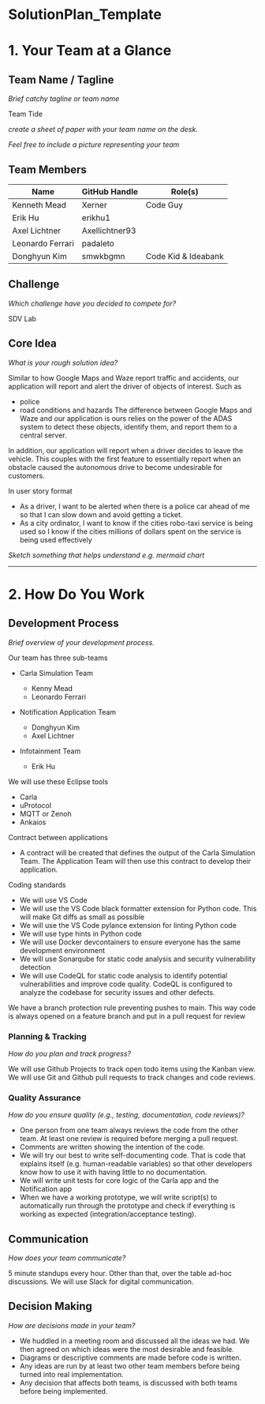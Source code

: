 # SolutionPlan_Template

# 1. Your Team at a Glance

## Team Name / Tagline  
*Brief catchy tagline or team name*

Team Tide

*create a sheet of paper with your team name on the desk.*

*Feel free to include a picture representing your team*

## Team Members  
| Name | GitHub Handle | Role(s) |
|-------|---------------|---------|
| Kenneth Mead | Xerner | Code Guy |
| Erik Hu | erikhu1 |  |
| Axel Lichtner | Axellichtner93 |  |
| Leonardo Ferrari | padaleto |  |
| Donghyun Kim | smwkbgmn | Code Kid & Ideabank |

## Challenge  
*Which challenge have you decided to compete for?*

SDV Lab

## Core Idea  
*What is your rough solution idea?*

Similar to how Google Maps and Waze report traffic and accidents, our application will report and alert the driver 
of objects of interest. Such as
- police
- road conditions and hazards
The difference between Google Maps and Waze and our application is ours relies on the power of the ADAS system to detect these objects, identify them, and report them to a central server.

In addition, our application will report when a driver decides to leave the vehicle. This couples with the first feature to essentially report when an obstacle caused the autonomous drive to become undesirable for customers.

In user story format
- As a driver, I want to be alerted when there is a police car ahead of me so that I can slow down and avoid getting a ticket.
- As a city ordinator, I want to know if the cities robo-taxi service is being used so I know if the cities millions of dollars spent on the service is being used effectively

*Sketch something that helps understand e.g. mermaid chart*

---

# 2. How Do You Work

## Development Process  
*Brief overview of your development process.*

Our team has three sub-teams
- Carla Simulation Team
  - Kenny Mead
  - Leonardo Ferrari

- Notification Application Team
  - Donghyun Kim
  - Axel Lichtner

- Infotainment Team
  - Erik Hu

We will use these Eclipse tools
- Carla
- uProtocol
- MQTT or Zenoh
- Ankaios

Contract between applications
- A contract will be created that defines the output of the Carla Simulation Team. The Application Team will then use this contract to develop their application.

Coding standards
- We will use VS Code
- We will use the VS Code black formatter extension for Python code. This will make Git diffs as small as possible
- We will use the VS Code pylance extension for linting Python code
- We will use type hints in Python code
- We will use Docker devcontainers to ensure everyone has the same development environment
- We will use Sonarqube for static code analysis and security vulnerability detection 
- We will use CodeQL for static code analysis to identify potential vulnerabilities and improve code quality. CodeQL is configured to analyze the codebase for security issues and other defects. 

We have a branch protection rule preventing pushes to main. This way code is always opened on a feature branch and put in a pull request for review

### Planning & Tracking  
*How do you plan and track progress?*

We will use Github Projects to track open todo items using the Kanban view. We will use Git and Github pull requests to track changes and code reviews.

### Quality Assurance  
*How do you ensure quality (e.g., testing, documentation, code reviews)?*

- One person from one team always reviews the code from the other team. At least one review is required before merging a pull request.
- Comments are written showing the intention of the code.
- We will try our best to write self-documenting code. That is code that explains itself (e.g. human-readable variables) so that other developers know how to use it with having little to no documentation.
- We will write unit tests for core logic of the Carla app and the Notification app
- When we have a working prototype, we will write script(s) to automatically run through the prototype and check if everything is working as expected (integration/acceptance testing).

## Communication  
*How does your team communicate?*

5 minute standups every hour. Other than that, over the table ad-hoc discussions. We will use Slack for digital communication.

## Decision Making
*How are decisions made in your team?*

- We huddled in a meeting room and discussed all the ideas we had. We then agreed on which ideas were the most desirable and feasible.
- Diagrams or descriptive comments are made before code is written. 
- Any ideas are run by at least two other team members before being turned into real implementation.
- Any decision that affects both teams, is discussed with both teams before being implemented.
